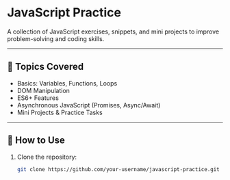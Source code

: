# JavaScript Practice  

A collection of JavaScript exercises, snippets, and mini projects to improve problem-solving and coding skills.  

---

## 📌 Topics Covered  
- Basics: Variables, Functions, Loops  
- DOM Manipulation  
- ES6+ Features  
- Asynchronous JavaScript (Promises, Async/Await)  
- Mini Projects & Practice Tasks  

---

## 🚀 How to Use  
1. Clone the repository:  
   ```bash
   git clone https://github.com/your-username/javascript-practice.git
